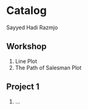 # Catalog 

Sayyed Hadi Razmjo

## Workshop
1. Line Plot
2. The Path of Salesman Plot

## Project 1
1. ... 
